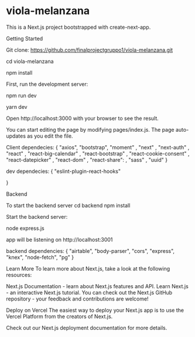 # viola-melanzana

This is a Next.js project bootstrapped with create-next-app.


Getting Started

Git clone: https://github.com/finalprojectgruppo1/viola-melanzana.git

cd viola-melanzana

npm install

First, run the development server:

npm run dev

yarn dev

Open http://localhost:3000 with your browser to see the result.

You can start editing the page by modifying pages/index.js. The page auto-updates as you edit the file.

Client dependecies:
{
    "axios",
    "bootstrap",
    "moment" ,
    "next" ,
    "next-auth" ,
    "react" ,
    "react-big-calendar" ,
    "react-bootstrap" ,
    "react-cookie-consent" ,
    "react-datepicker" ,
    "react-dom" ,
    "react-share": ,
    "sass" ,
    "uuid" 
  }
  
  dev dependecies:
  {
    "eslint-plugin-react-hooks" 

  }


Backend

To start the backend server
cd backend
npm install

Start the backend server:

node express.js

app will be listening on http://localhost:3001

backend dependencies:
{
    "airtable",
    "body-parser",
    "cors",
    "express",
    "knex",
    "node-fetch",
    "pg"
  }

Learn More
To learn more about Next.js, take a look at the following resources:

Next.js Documentation - learn about Next.js features and API.
Learn Next.js - an interactive Next.js tutorial.
You can check out the Next.js GitHub repository - your feedback and contributions are welcome!

Deploy on Vercel
The easiest way to deploy your Next.js app is to use the Vercel Platform from the creators of Next.js.

Check out our Next.js deployment documentation for more details.
